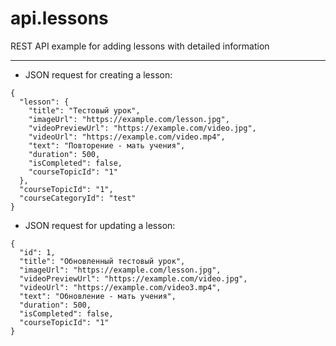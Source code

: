 # api.lessons
REST API example for adding lessons with detailed information

-------

* JSON request for creating a lesson:   

```
{
  "lesson": {
    "title": "Тестовый урок",
    "imageUrl": "https://example.com/lesson.jpg",
    "videoPreviewUrl": "https://example.com/video.jpg",
    "videoUrl": "https://example.com/video.mp4",  
    "text": "Повторение - мать учения",
    "duration": 500,
    "isCompleted": false,
    "courseTopicId": "1"
  },
  "courseTopicId": "1",
  "courseCategoryId": "test"
}
```
  
* JSON request for updating a lesson:  

```
{
  "id": 1,
  "title": "Обновленный тестовый урок",
  "imageUrl": "https://example.com/lesson.jpg",
  "videoPreviewUrl": "https://example.com/video.jpg",
  "videoUrl": "https://example.com/video3.mp4",
  "text": "Обновление - мать учения",
  "duration": 500,
  "isCompleted": false,
  "courseTopicId": "1"
}
```
